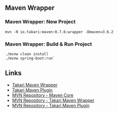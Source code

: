 
## Maven Wrapper

### Maven Wrapper: New Project
```
mvn -N io.takari:maven:0.7.6:wrapper -Dmaven=3.6.2
```

### Maven Wrapper: Build & Run Project
```
./mvnw clean install
./mvnw spring-boot:run`
```

## Links
* [Takari Maven Wrapper]
* [Takari Maven Plugin]
* [MVN Repository - Maven Core]
* [MVN Repository - Takari Maven Wrapper]
* [MVN Repository - Takari Maven Plugin]

[Takari Maven Wrapper]: https://github.com/takari/maven-wrapper
[Takari Maven Plugin]: https://github.com/takari/takari-maven-plugin
[MVN Repository - Maven Core]: https://mvnrepository.com/artifact/org.apache.maven/maven-core
[MVN Repository - Takari Maven Wrapper]: https://mvnrepository.com/artifact/io.takari/maven-wrapper
[MVN Repository - Takari Maven Plugin]: https://mvnrepository.com/artifact/io.takari/maven
